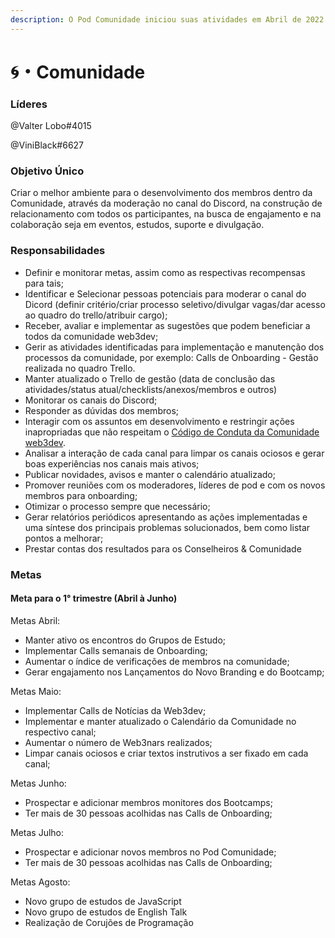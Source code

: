 ```yaml
---
description: O Pod Comunidade iniciou suas atividades em Abril de 2022.
---
```


# 🌀・Comunidade

### Líderes

@Valter Lobo#4015

@ViniBlack#6627

### Objetivo Único

Criar o melhor ambiente para o desenvolvimento dos membros dentro da Comunidade, através da moderação no canal do Discord, na construção de relacionamento com todos os participantes, na busca de engajamento e na colaboração seja em eventos, estudos, suporte e divulgação.

### Responsabilidades

* Definir e monitorar metas, assim como as respectivas recompensas para tais;
* Identificar e Selecionar pessoas potenciais para moderar o canal do Dicord (definir critério/criar processo seletivo/divulgar vagas/dar acesso ao quadro do trello/atribuir cargo);
* Receber, avaliar e implementar as sugestões que podem beneficiar a todos da comunidade web3dev;
* Gerir as atividades identificadas para implementação e manutenção dos processos da comunidade, por exemplo: Calls de Onboarding - Gestão realizada no quadro Trello.
* Manter atualizado o Trello de gestão (data de conclusão das atividades/status atual/checklists/anexos/membros e outros)
* Monitorar os canais do Discord;
* Responder as dúvidas dos membros;
* Interagir com os assuntos em desenvolvimento e restringir ações inapropriadas que não respeitam o [Código de Conduta da Comunidade web3dev](../../termos/codigo-de-conduta.md).
* Analisar a interação de cada canal para limpar os canais ociosos e gerar boas experiências nos canais mais ativos;
* Publicar novidades, avisos e manter o calendário atualizado;
* Promover reuniões com os moderadores, líderes de pod e com os novos membros para onboarding;
* Otimizar o processo sempre que necessário;
* Gerar relatórios periódicos apresentando as ações implementadas e uma síntese dos principais problemas solucionados, bem como listar pontos a melhorar;
* Prestar contas dos resultados para os Conselheiros & Comunidade

### Metas

#### Meta para o 1° trimestre (Abril à Junho)

Metas Abril:&#x20;

* Manter ativo os encontros do Grupos de Estudo;
* Implementar Calls semanais de Onboarding;
* Aumentar o índice de verificações de membros na comunidade;
* Gerar engajamento nos Lançamentos do Novo Branding e do Bootcamp;

Metas Maio:

* Implementar Calls de Notícias da Web3dev;
* Implementar e manter atualizado o Calendário da Comunidade no respectivo canal;
* Aumentar o número de Web3nars realizados;
* Limpar canais ociosos e criar textos instrutivos a ser fixado em cada canal;

Metas Junho:

* Prospectar e adicionar membros monitores dos Bootcamps;
* Ter mais de 30 pessoas acolhidas nas Calls de Onboarding;

Metas Julho:

* Prospectar e adicionar novos membros no Pod Comunidade;
* Ter mais de 30 pessoas acolhidas nas Calls de Onboarding;

Metas Agosto:

* Novo grupo de estudos de JavaScript
* Novo grupo de estudos de English Talk
* Realização de Corujões de Programação



